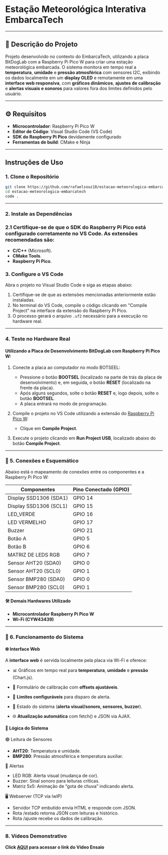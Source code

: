 # Estação Meteorológica Interativa EmbarcaTech

---

## 🎯 Descrição do Projeto
Projeto desenvolvido no contexto do EmbarcaTech, utilizando a placa BitDogLab com a Raspberry Pi Pico W para criar uma estação meteorológica embarcada. O sistema monitora em tempo real a **temperatura**, **umidade** e **pressão atmosférica** com sensores I2C, exibindo os dados localmente em um **display OLED** e remotamente em uma **interface web responsiva**, com **gráficos dinâmicos**, **ajustes de calibração** e **alertas visuais e sonoros** para valores fora dos limites definidos pelo usuário.

---

## ⚙️ Requisitos

- **Microcontrolador**: Raspberry Pi Pico W
- **Editor de Código**: Visual Studio Code (VS Code)
- **SDK do Raspberry Pi Pico** devidamente configurado
- **Ferramentas de build**: CMake e Ninja

---

## Instruções de Uso

### 1. Clone o Repositório
```bash
git clone https://github.com/rafaelsouz10/estacao-meteorologica-embarcatech.git
cd estacao-meteorologica-embarcatech
code .
```

---

### 2. Instale as Dependências

### 2.1 Certifique-se de que o SDK do Raspberry Pi Pico está configurado corretamente no VS Code. As extensões recomendadas são:

- **C/C++** (Microsoft).
- **CMake Tools**.
- **Raspberry Pi Pico**.


### 3. Configure o VS Code

Abra o projeto no Visual Studio Code e siga as etapas abaixo:

1. Certifique-se de que as extensões mencionadas anteriormente estão instaladas.
2. No terminal do VS Code, compile o código clicando em "Compile Project" na interface da extensão do Raspberry Pi Pico.
3. O processo gerará o arquivo `.uf2` necessário para a execução no hardware real.

---

### 4. Teste no Hardware Real

#### Utilizando a Placa de Desenvolvimento BitDogLab com Raspberry Pi Pico W:

1. Conecte a placa ao computador no modo BOTSEEL:
   - Pressione o botão **BOOTSEL** (localizado na parte de trás da placa de desenvolvimento) e, em seguida, o botão **RESET** (localizado na frente da placa).
   - Após alguns segundos, solte o botão **RESET** e, logo depois, solte o botão **BOOTSEL**.
   - A placa entrará no modo de programação.

2. Compile o projeto no VS Code utilizando a extensão do [Raspberry Pi Pico W](https://marketplace.visualstudio.com/items?itemName=raspberry-pi.raspberry-pi-pico):
   - Clique em **Compile Project**.

3. Execute o projeto clicando em **Run Project USB**, localizado abaixo do botão **Compile Project**.

---

### 🔌 5. Conexões e Esquemático
Abaixo está o mapeamento de conexões entre os componentes e a Raspberry Pi Pico W:

| **Componentes**        | **Pino Conectado (GPIO)** |
|------------------------|---------------------------|
| Display SSD1306 (SDA1) | GPIO 14                   |
| Display SSD1306 (SCL1) | GPIO 15                   |
| LED_VERDE              | GPIO 16                   |
| LED VERMELHO           | GPIO 17                   |
| Buzzer                 | GPIO 21                   |
| Botão A                | GPIO 5                    |
| Botão B                | GPIO 6                    |
| MATRIZ DE LEDS RGB     | GPIO 7                    |
| Sensor AHT20 (SDA0)    | GPIO 0                    |
| Sensor AHT20 (SCL0)    | GPIO 1                    |
| Sensor BMP280 (SDA0)   | GPIO 0                    |
| Sensor BMP280 (SCL0)   | GPIO 1                    |

#### 🛠️ Demais Hardwares Utilizado
- **Microcontrolador Raspberry Pi Pico W**
- **Wi-Fi (CYW43439)**

---

### 📌 6. Funcionamento do Sistema

#### 🌐 Interface Web
A **interface web** é servida localmente pela placa via Wi-Fi e oferece:

- 📊 Gráficos em tempo real para **temperatura**, **umidade** e **pressão** (Chart.js).

- 🧪 Formulário de calibração com **offsets ajustáveis**.

- 📏 **Limites configuráveis** para disparo de alerta.

- 🔔 Estado do sistema (**alerta visual/sonoro, sensores, buzzer**).

- 🌐 **Atualização automática** com fetch() e JSON via AJAX.

#### 🧠 Lógica do Sistema
🟢 Leitura de Sensores

- **AHT20**: Temperatura e umidade.
- **BMP280**: Pressão atmosférica e temperatura auxiliar.

🔔 Alertas
- LED RGB: Alerta visual (mudança de cor).
- Buzzer: Sinal sonoro para leituras críticas.
- Matriz 5x5: Animação de “gota de chuva” indicando alerta.

🖥️ Webserver (TCP via lwIP)
- Servidor TCP embutido envia HTML e responde com JSON.
- Rota /estado retorna JSON com leituras e histórico.
- Rota /ajuste recebe os dados de calibração.

---

### 8. Vídeos Demonstrativo

**Click [AQUI](https://drive.google.com/file/d/1eS2nOOK4qYordmqG144g9LEyZfRmQfVs/view?usp=sharing) para acessar o link do Vídeo Ensaio**
